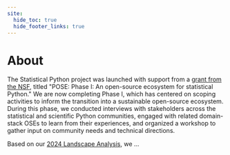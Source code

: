 ```yaml
---
site:
  hide_toc: true
  hide_footer_links: true
---
```


# About

The Statistical Python project was launched with support from a [grant from the NSF](https://nsf.elsevierpure.com/en/projects/pose-phase-1-an-open-source-ecosystem-for-statistical-python), titled "POSE: Phase I: An open-source ecosystem for statistical Python."
We are now completing Phase I, which has centered on scoping activities to inform the transition into a sustainable open-source ecosystem.
During this phase, we conducted interviews with stakeholders across the statistical and scientific Python communities, engaged with related domain-stack OSEs to learn from their experiences, and organized a workshop to gather input on community needs and technical directions.

Based on our [2024 Landscape Analysis](2024-landscape), we ...
